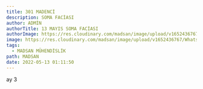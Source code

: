 ```yaml
---
title: 301 MADENCİ
description: SOMA FACİASI
author: ADMİN
authorTitle: 13 MAYIS SOMA FACİASI
authorImage: https://res.cloudinary.com/madsan/image/upload/v1652436767/WhatsApp_Image_2022-05-13_at_13.06.05_mduaeu.jpg
image: https://res.cloudinary.com/madsan/image/upload/v1652436767/WhatsApp_Image_2022-05-13_at_13.06.05_mduaeu.jpg
tags:
  - MADSAN MÜHENDİSLİK
path: MADSAN
date: 2022-05-13 01:11:50
---
```

ay 3